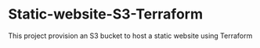 # Static-website-S3-Terraform
This project provision an S3 bucket to host a static website using Terraform
